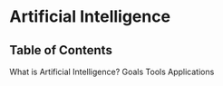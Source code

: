 # Artificial Intelligence




Table of Contents
------
What is Artificial Intelligence?
Goals
Tools
Applications
